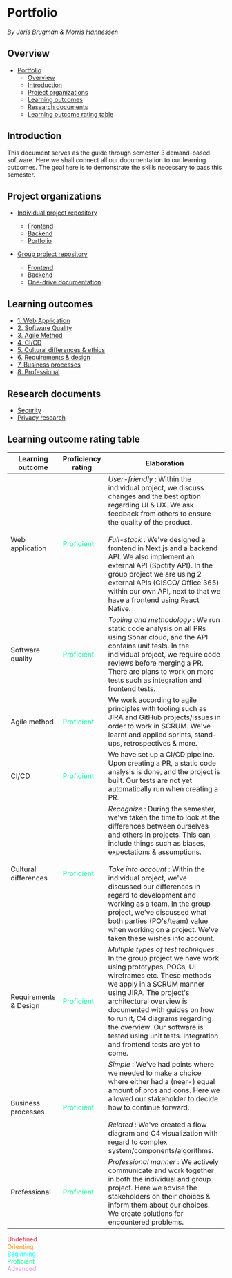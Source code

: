 # Portfolio

_By [Joris Brugman](https://github.com/theartcher) & [Morris Hannessen](https://github.com/MorrisHannessen)_

## Overview

- [Portfolio](#portfolio)
  - [Overview](#overview)
  - [Introduction](#introduction)
  - [Project organizations](#project-organizations)
  - [Learning outcomes](#learning-outcomes)
  - [Research documents](#research-documents)
  - [Learning outcome rating table](#learning-outcome-rating-table)

## Introduction

This document serves as the guide through semester 3 demand-based software. Here we shall connect all our documentation to our learning outcomes. The goal here is to demonstrate the skills necessary to pass this semester.

## Project organizations

- [Individual project repository](https://github.com/S3-Software-IP/monorepo)

  - [Frontend](https://github.com/S3-Software-IP/monorepo/tree/main/frontend)
  - [Backend](https://github.com/S3-Software-IP/monorepo/tree/main/backend)
  - [Portfolio](README.md#project-organizations)

- [Group project repository](https://github.com/S3-IO-Dev/S3_DB_IO)
  - [Frontend](https://github.com/S3-IO-Dev/S3-DB-IO-Front-end#s3_db_io)
  - [Backend](https://github.com/S3-IO-Dev/S3_DB_IO#project-name)
  - [One-drive documentation](https://stichtingfontys-my.sharepoint.com/:f:/r/personal/504943_student_fontys_nl/Documents/Sem3/Proftaak?csf=1&web=1&e=ZxcpN5)

## Learning outcomes

- [1. Web Application](./learning-outcomes/1-web-application.md)
- [2. Software Quality](./learning-outcomes/2-software-quality.md)
- [3. Agile Method](./learning-outcomes/3-agile-method.md)
- [4. CI/CD](./learning-outcomes/4-ci-cd.md)
- [5. Cultural differences & ethics](./learning-outcomes/5-cultural-differences-and-ethics.md)
- [6. Requirements & design](./learning-outcomes/6-requirements-and-design.md)
- [7. Business processes](./learning-outcomes/7-business-processes.md)
- [8. Professional](./learning-outcomes/8-professional.md)

## Research documents

- [Security](./research/security.md)
- [Privacy research](./research/privacy.md)

## Learning outcome rating table

| **Learning outcome**  | **Proficiency rating**                                | **Elaboration**                                                                                                                                                                                                                                                                                                                                                                                                                                                                          |
| --------------------- | ----------------------------------------------------- | ---------------------------------------------------------------------------------------------------------------------------------------------------------------------------------------------------------------------------------------------------------------------------------------------------------------------------------------------------------------------------------------------------------------------------------------------------------------------------------------- |
| Web application       | <div style="color:MediumSpringGreen">Proficient</div> | _User-friendly_ : Within the individual project, we discuss changes and the best option regarding UI & UX. We ask feedback from others to ensure the quality of the product.<br><br>_Full-stack_ : We've designed a frontend in Next.js and a backend API. We also implement an external API (Spotify API). In the group project we are using 2 external APIs (CISCO/ Office 365) within our own API, next to that we have a frontend using React Native.                                |
| Software quality      | <div style="color:MediumSpringGreen">Proficient</div> | _Tooling and methodology_ : We run static code analysis on all PRs using Sonar cloud, and the API contains unit tests. In the individual project, we require code reviews before merging a PR. There are plans to work on more tests such as integration and frontend tests.                                                                                                                                                                                                             |
| Agile method          | <div style="color:MediumSpringGreen">Proficient</div> | We work according to agile principles with tooling such as JIRA and GitHub projects/issues in order to work in SCRUM. We've learnt and applied sprints, stand-ups, retrospectives & more.                                                                                                                                                                                                                                                                                                |
| CI/CD                 | <div style="color:MediumSpringGreen">Proficient</div> | We have set up a CI/CD pipeline. Upon creating a PR, a static code analysis is done, and the project is built. Our tests are not yet automatically run when creating a PR.                                                                                                                                                                                                                                                                                                               |
| Cultural differences  | <div style="color:MediumSpringGreen">Proficient</div> | _Recognize_ : During the semester, we've taken the time to look at the differences between ourselves and others in projects. This can include things such as biases, expectations & assumptions.<br><br>_Take into account_ : Within the individual project, we've discussed our differences in regard to development and working as a team. In the group project, we've discussed what both parties (PO's/team) value when working on a project. We've taken these wishes into account. |
| Requirements & Design | <div style="color:MediumSpringGreen">Proficient</div> | _Multiple types of test techniques_ : In the group project we have work using prototypes, POCs, UI wireframes etc. These methods we apply in a SCRUM manner using JIRA. The project's architectural overview is documented with guides on how to run it, C4 diagrams regarding the overview. Our software is tested using unit tests. Integration and frontend tests are yet to come.                                                                                                    |
| Business processes    | <div style="color:MediumSpringGreen">Proficient</div> | _Simple_ : We've had points where we needed to make a choice where either had a (near-) equal amount of pros and cons. Here we allowed our stakeholder to decide how to continue forward.<br><br>_Related_ : We've created a flow diagram and C4 visualization with regard to complex system/components/algorithms.                                                                                                                                                                      |
| Professional          | <div style="color:MediumSpringGreen">Proficient</div> | _Professional manner_ : We actively communicate and work together in both the individual and group project. Here we advise the stakeholders on their choices & inform them about our choices. We create solutions for encountered problems.                                                                                                                                                                                                                                              |

<div style="color:Crimson">Undefined</div>
<div style="color:DarkOrange">Orienting</div>
<div style="color:Cyan">Beginning</div>
<div style="color:MediumSpringGreen">Proficient</div>
<div style="color:Violet">Advanced</div>
